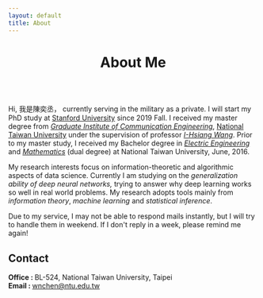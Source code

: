 ```yaml
---
layout: default
title: About
---
```


<h1><center> About Me </center> </h1>

<!--a class="gallery" rel="group" href="/images/big.jpg"><img id="frontphoto" src="/images/wnc_profile.jpg" onmouseover="this.src='images/cn-baseball.png';" onmouseout="this.src='images/wnc_profile.jpg';" alt="" /></a-->

<!--<img src="/images/wnc_profile.jpg" alt="wnc" style="width: 30% ; height: 30%" class="center">-->
<br />
<br />

Hi, 我是陳奕丞， currently serving in the military as a private. I will start my PhD study at [Stanford University](https://www.stanford.edu/) since 2019 Fall. I received my master degree from [_Graduate Institute of Communication Engineering_](https://comm.ntu.edu.tw/), [National Taiwan University](https://www.ntu.edu.tw/) under the supervision of professor [_I-Hsiang Wang_](http://cc.ee.ntu.edu.tw/~ihsiangw/). Prior to my master study, I received my Bachelor degree in [_Electric Engineering_](https://www.ee.ntu.edu.tw/en/) and [_Mathematics_](http://www.math.ntu.edu.tw/en) (dual degree) at National Taiwan University, June, 2016.

 
My research interests focus on information-theoretic and algorithmic aspects of data science. Currently I am studying on the _generalization ability of deep neural networks,_ trying to answer why deep learning works so well in real world problems. My research adopts tools mainly from _information theory_, _machine learning_ and _statistical inference_.

Due to my service, I may not be able to respond mails instantly, but I will try to handle them in weekend. If I don't reply in a week, please remind me again!
<!--I am planing to apply for a PhD program in EE/ECE. If you are seeking for PhD students or knowing someone who does, please feel free to contact me! You can find my full CV [_here_](/data/WNChen_cv.pdf).-->


<h2>Contact</h2>
<b> Office : </b> BL-524, National Taiwan University, Taipei <br>
<b> Email : </b> <a href="mailto:wnchen@ntu.edu.tw">wnchen@ntu.edu.tw</a>


<!--

<p>Here is my CV : </p><a href="/data/CV.pdf"><img src="/images/icon_pdf.png" style="width: 5% ; height: 5%" >Here is my CV</a>

<p>Here is my CV : <a href="/data/CV.pdf"><img src="/images/icon_pdf.png" style="width: 5% ; height: 5%" ></a></p>


<h2> <center>Contact </center></h2>

<ul>
<li><a href="/data/CV.pdf"><img src="/images/icon_pdf.png" style="width: 5% ; height: 5%"></a> Weezer</li>
-->